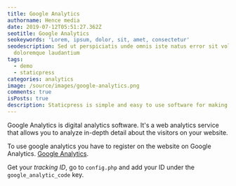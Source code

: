 ```yaml
---
title: Google Analytics
authorname: Hence media
date: 2019-07-12T05:51:27.362Z
seotitle: Google Analytics
seokeywords: 'Lorem, ipsum, dolor, sit, amet, consectetur'
seodescription: Sed ut perspiciatis unde omnis iste natus error sit voluptatem accusantium
  doloremque laudantium
tags:
  - demo
  - staticpress
categories: analytics
image: /source/images/google-analytics.png
comments: true
isPosts: true
description: Staticpress is simple and easy to use software for making your own website with admin panel. One can make his/her own website in just few clicks by using Staticpress and Netlify CMS. You just have to download staticpress repository from github, install composer and npm.Staticpress is simple and easy to use software for making your own website with admin panel. One can make his/her own website in just few clicks by using Staticpress and Netlify CMS. You just have to download staticpress repository from github, install composer and npm.
---
```


Google Analytics is digital analytics software. It's a web analytics service that allows you to analyze in-depth detail about the visitors on your website.

To use google analytics you have to register on the website on Google Analytics. [Google Analytics](https://analytics.google.com/analytics/web/).

Get your *tracking ID*, go to `config.php` and add your ID under the `google_analytic_code` key.
